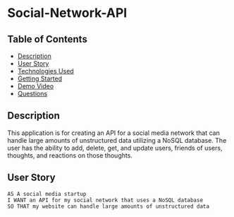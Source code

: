 # Social-Network-API

## Table of Contents

- [Description](#description)
- [User Story](#user-story)
- [Technologies Used](#technologies-used)
- [Getting Started](#getting-started)
- [Demo Video](#demo-video)
- [Questions](#questions)

## Description

This application is for creating an API for a social media network that can handle large amounts of unstructured data utilizing a NoSQL database. The user has the ability to add, delete, get, and update users, friends of users, thoughts, and reactions on those thoughts.

## User Story

```
AS A social media startup
I WANT an API for my social network that uses a NoSQL database
SO THAT my website can handle large amounts of unstructured data
```
